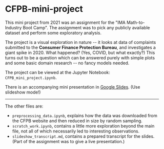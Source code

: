 # CFPB-mini-project
This mini project from 2021 was an assignment for the "IMA Math-to-Industry Boot Camp". The assignment was to pick any publicly available dataset and perform some exploratory analysis. 

The project is a visual exploration in nature -- it looks at data of complaints submitted to the **Consumer Finance Protection Bureau**, and investigates a giant spike in 2020. What happened? (Yes, COVID, but what exactly?) This turns out to be a question which can be answered purely with simple plots and some basic domain research  -- no fancy models needed. 

The project can be viewed at the Jupyter Notebook: `CFPB_mini_project.ipynb`.

There is an accompanying mini presentation in [Google Slides](https://docs.google.com/presentation/d/1mDMXmrxDLWnJ23a7buCNRPYWTGmzBzDKZHyHTqb21Q4/edit?usp=sharing). (Use slideshow mode!)

----

The other files are:
* `preprocessing_data.ipynb`, explains how the data was downloaded from the CFPB website and then reduced in size by random sampling.
* `scratch_work.ipynb`, contains a little more exploration beyond the main file, not all of which necessarily led to interesting observations.
* `slideshow_transcript.md`, contains a prepared transcript for the slides. (Part of the assignment was to give a live presentation.)

